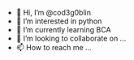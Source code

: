 - 👋 Hi, I’m @cod3g0blin
- 👀 I’m interested in python
- 🌱 I’m currently learning BCA
- 💞️ I’m looking to collaborate on ...
- 📫 How to reach me ...

<!---
cod3g0blin/cod3g0blin is a ✨ special ✨ repository because its `README.md` (this file) appears on your GitHub profile.
You can click the Preview link to take a look at your changes.
--->
